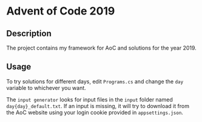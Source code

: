 # Advent of Code 2019
## Description
The project contains my framework for AoC and solutions for the year 2019.

## Usage
To try solutions for different days, edit `Programs.cs` and change the `day` variable to whichever you want.

The `input generator` looks for input files in the `input` folder named `day{day}_default.txt`. If an input is missing, it will try to download it from the AoC website using your login cookie provided in `appsettings.json`.